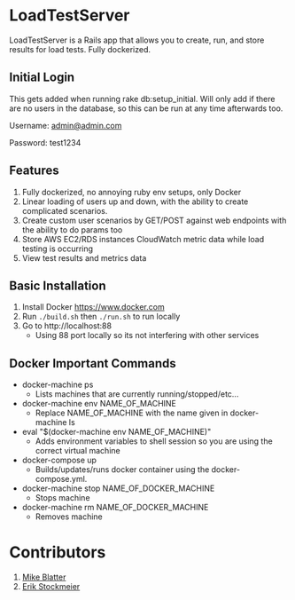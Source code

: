 # LoadTestServer

LoadTestServer is a Rails app that allows you to create, run, and store results for load tests. Fully dockerized.
## Initial Login

This gets added when running rake db:setup_initial.  Will only add if there are no users in the database,
so this can be run at any time afterwards too.

Username: admin@admin.com

Password: test1234

## Features

1. Fully dockerized, no annoying ruby env setups, only Docker
2. Linear loading of users up and down, with the ability to create complicated scenarios.
3. Create custom user scenarios by GET/POST against web endpoints with the ability to do params too
4. Store AWS EC2/RDS instances CloudWatch metric data while load testing is occurring
5. View test results and metrics data

## Basic Installation

1. Install Docker https://www.docker.com
2. Run `./build.sh` then `./run.sh` to run locally
3. Go to http://localhost:88
   - Using 88 port locally so its not interfering with other services

## Docker Important Commands

* docker-machine ps
  * Lists machines that are currently running/stopped/etc...
* docker-machine env NAME_OF_MACHINE
  * Replace NAME_OF_MACHINE with the name given in docker-machine ls
* eval "$(docker-machine env NAME_OF_MACHINE)"
  * Adds environment variables to shell session so you are using the correct virtual machine
* docker-compose up
  * Builds/updates/runs docker container using the docker-compose.yml.
* docker-machine stop NAME_OF_DOCKER_MACHINE
  * Stops machine
* docker-machine rm NAME_OF_DOCKER_MACHINE
  * Removes machine
  
# Contributors

1. [Mike Blatter](https://github.com/mikeblatter)
2. [Erik Stockmeier](https://github.com/erikdstock)